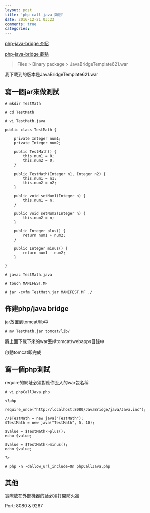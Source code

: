 ```yaml
---
layout: post
title: 'php call java 類別'
date: 2016-12-21 03:23
comments: true
categories: 
---
```

[php-java-bridge 介紹](http://php-java-bridge.sourceforge.net/pjb/)

[php-java-bridge 載點](https://sourceforge.net/projects/php-java-bridge/)

>Files > Binary package > JavaBridgeTemplate621.war

我下載到的版本是JavaBridgeTemplate621.war

## 寫一個jar來做測試

`# mkdir TestMath`

`# cd TestMath`

`# vi TestMath.java`

```
public class TestMath {

    private Integer num1;
    private Integer num2;

    public TestMath() {
        this.num1 = 0;
        this.num2 = 0;
    }

    public TestMath(Integer n1, Integer n2) {
        this.num1 = n1;
        this.num2 = n2;
    }

    public void setNum1(Integer n) {
        this.num1 = n;
    }

    public void setNum2(Integer n) {
        this.num2 = n;
    }

    public Integer plus() {
        return num1 + num2;
    }

    public Integer minus() {
        return num1 - num2;
    }

}
```

`# javac TestMath.java`

`# touch MANIFEST.MF`

`# jar -cvfm TestMath.jar MANIFEST.MF ./`

## 佈建php/java bridge

jar放置到tomcat/lib中

`# mv TestMath.jar tomcat/lib/`

將上面下載下來的war丟掉tomcat/webapps目錄中

啟動tomcat即完成

## 寫一個php測試

require的網址必須對應你丟入的war包名稱

`# vi phpCallJava.php`

```
<?php

require_once("http://localhost:8080/JavaBridge/java/Java.inc");

//$TestMath = new java("TestMath");
$TestMath = new java("TestMath", 5, 10);

$value = $TestMath->plus();
echo $value;

$value = $TestMath->minus();
echo $value;

?>
```

`# php -n -dallow_url_include=On phpCallJava.php`

## 其他

實際放在外部機器的話必須打開防火牆

Port: 8080 & 9267
